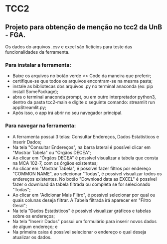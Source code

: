 # TCC2
## Projeto para obtenção de menção no tcc2 da UnB - FGA.
Os dados do arquivos .csv e excel são fictícios para teste das funcionalidades da ferramenta.

### Para instalar a ferramenta:
- Baixe os arquivos no botão verde <> Code da maneira que preferir;
- certifique-se que todos os arquivos encontram-se na mesma pasta;
- instale as bibliotecas dos arquivos .py no terminal anaconda (ex: pip install SomePackage);
- abra o terminal anaconda prompt, ou em outro interpretador python3, dentro da pasta tcc2-main e digite o seguinte comando: streamlit run appStreamlit.py;
- Após isso, o app irá abrir no seu navegador principal.

### Para navegar na ferramenta:
- A ferramenta possui 3 telas: Consultar Endereços, Dados Estatísticos e Inserir Dados;
- Na tela "Consultar Endereços", na barra lateral é possível clicar em "Mostrar Tabela" ou "Órgãos DECEA";
- Ao clicar em "Órgãos DECEA" é possível visualizar a tabela que consta na MCA 102-7, com os órgãos existentes;
- Ao clicar em "Mostrar Tabela", é possível fazer filtros por endereço "COMMON NAME", ao selecionar "Todas", é possível visualizar todos os endereços existentes. No botão "Download data as EXCEL" é possível fazer o download da tabela filtrada ou completa se for selecionado "Todas";
- Ao clicar em "Adicionar Mais Filtro", é possível selecionar por qual ou quais colunas deseja filtrar. A Tabela filtrada irá aparecer em "Filtro Geral";
- Na tela "Dados Estatísticos" é possivel visualizar gráficos e tabelas sobre os endereços;
- Na tela "Inserir Dados" possui um formulário para inserir novos dados de algum endereço; e
- Na primeira caixa é possível selecionar o endereço o qual deseja atualizar os dados.





